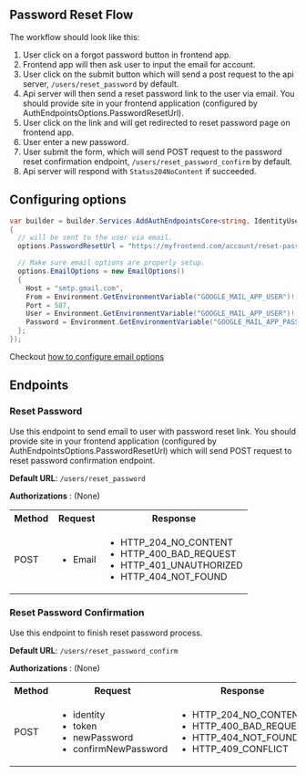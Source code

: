 ## Password Reset Flow

The workflow should look like this:

1. User click on a forgot password button in frontend app.
2. Frontend app will then ask user to input the email for account.
3. User click on the submit button which will send a post request to the api server, `/users/reset_password` by default.
4. Api server will then send a reset password link to the user via email. You should provide site in your frontend application (configured by AuthEndpointsOptions.PasswordResetUrl).
5. User click on the link and will get redirected to reset password page on frontend app. 
6. User enter a new password.
7. User submit the form, which will send POST request to the password reset confirmation endpoint, `/users/reset_password_confirm` by default.
8. Api server will respond with `Status204NoContent` if succeeded.

## Configuring options

```cs
var builder = builder.Services.AddAuthEndpointsCore<string, IdentityUser>(options => 
{
  // will be sent to the user via email.
  options.PasswordResetUrl = "https://myfrontend.com/account/reset-password-confirm/{uid}/{token}" 

  // Make sure email options are properly setup.
  options.EmailOptions = new EmailOptions()
  {
    Host = "smtp.gmail.com",
    From = Environment.GetEnvironmentVariable("GOOGLE_MAIL_APP_USER")!,
    Port = 587,
    User = Environment.GetEnvironmentVariable("GOOGLE_MAIL_APP_USER")!,
    Password = Environment.GetEnvironmentVariable("GOOGLE_MAIL_APP_PASSWORD")!,
  };
});
```

Checkout [how to configure email options](email-config.md)


## Endpoints

### Reset Password

Use this endpoint to send email to user with password reset link.
You should provide site in your frontend application (configured by AuthEndpointsOptions.PasswordResetUrl) 
which will send POST request to reset password confirmation endpoint.

__Default URL__: `/users/reset_password`

**Authorizations** : (None)

<table>
  <tbody>
    <tr>
      <th>Method</th>
      <th>Request</th>
      <th>Response</th>
    </tr>
    <tr>
      <td>POST</td>
      <td>
        <ul>
          <li>Email</li>
        </ul>
      </td>
      <td>
        <ul>
          <li>HTTP_204_NO_CONTENT</li>
          <li>HTTP_400_BAD_REQUEST</li>
          <li>HTTP_401_UNAUTHORIZED</li>
          <li>HTTP_404_NOT_FOUND</li>
        </ul>
      </td>
    </tr>
  </tbody>
</table>


### Reset Password Confirmation

Use this endpoint to finish reset password process.

__Default URL__: `/users/reset_password_confirm`

**Authorizations** : (None)

<table>
  <tbody>
    <tr>
      <th>Method</th>
      <th>Request</th>
      <th>Response</th>
    </tr>
    <tr>
      <td>POST</td>
      <td>
        <ul>
          <li>identity</li>
          <li>token</li>
          <li>newPassword</li>
          <li>confirmNewPassword</li>
        </ul>
      </td>
      <td>
        <ul>
          <li>HTTP_204_NO_CONTENT</li>
          <li>HTTP_400_BAD_REQUEST</li>
          <li>HTTP_404_NOT_FOUND</li>
          <li>HTTP_409_CONFLICT</li>
        </ul>
      </td>
    </tr>
  </tbody>
</table>

